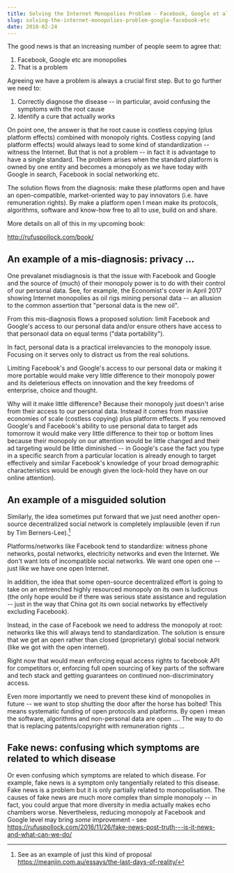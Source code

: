 ```yaml
---
title: Solving the Internet Monopolies Problem - Facebook, Google et al
slug: solving-the-internet-monopolies-problem-google-facebook-etc
date: 2018-02-24
---
```


The good news is that an increasing number of people seem to agree that:

1. Facebook, Google etc are monopolies
2. That is a problem

Agreeing we have a problem is always a crucial first step. But to go further we need to:

1. Correctly diagnose the disease -- in particular, avoid confusing the symptoms with the root cause
2. Identify a cure that actually works

On point one, the answer is that he root cause is costless copying (plus platform effects) combined with monopoly rights. Costless copying (and platform effects) would always lead to some kind of standardization -- witness the Internet. But that is not a problem -- in fact it is advantage to have a single standard. The problem arises when the standard platform is owned by one entity and becomes a monopoly as we have today with Google in search, Facebook in social networking etc.

The solution flows from the diagnosis: make these platforms open and have an open-compatible, market-oriented way to pay innovators (i.e. have remuneration rights). By make a platform open I mean make its protocols, algorithms, software and know-how free to all to use, build on and share.

More details on all of this in my upcoming book:

http://rufuspollock.com/book/

## An example of a mis-diagnosis: privacy ...

One prevalanet misdiagnosis is that the issue with Facebook and Google and the source of (much) of their monopoly power is to do with their control of our personal data. See, for example, the Economist's cover in April 2017 showing Internet monopolies as oil rigs mining personal data -- an allusion to the common assertion that "personal data is the new oil".

From this mis-diagnosis flows a proposed solution: limit Facebook and Google's access to our personal data and/or ensure others have access to that personaol data on equal terms ("data portability").

In fact, personal data is a practical irrelevancies to the monopoly issue. Focusing on it serves only to distract us from the real solutions.

Limiting Facebook's and Google's access to our personal data or making it more portable would make very little difference to their monopoly power and its deleterious effects on innovation and the key freedoms of enterprise, choice and thought.

Why will it make little difference? Because their monopoly just doesn't arise from their access to our personal data. Instead it comes from massive economies of scale (costless copying) plus platform effects. If you removed Google's and Facebook's ability to use personal data to target ads tomorrow it would make very little difference to their top or bottom lines because their monopoly on our attention would be little changed and their ad targeting would be little diminished -- in Google's case the fact you type in a specific search from a particular location is already enough to target effectively and similar Facebook's knowledge of your broad demographic characteristics would be enough given the lock-hold they have on our online attention).

## An example of a misguided solution

Similarly, the idea sometimes put forward that we just need another open-source decentralized social network is completely implausible (even if run by Tim Berners-Lee).[^2]

Platforms/networks like Facebook tend to standardize: witness phone networks, postal networks, electricity networks and even the Internet. We don't want lots of incompatible social networks. We want one open one -- just like we have one open Internet.

In addition, the idea that some open-source decentralized effort is going to take on an entrenched highly resourced monopoly on its own is ludicrous (the only hope would be if there was serious state assistance and regulation -- just in the way that China got its own social networks by effectively excluding Facebook).

Instead, in the case of Facebook we need to address the monopoly at root: networks like this will always tend to standardization. The solution is ensure that we get an open rather than closed (proprietary) global social network (like we got with the open internet).

Right now that would mean enforcing equal access rights to facebook API for competitors or, enforcing full open sourcing of key parts of the software and tech stack and getting guarantees on continued non-discriminatory access.

Even more importantly we need to prevent these kind of monopolies in future -- we want to stop shutting the door after the horse has bolted! This means systematic funding of open protocols and platforms. By open i mean the software, algorithms and non-personal data are open .... The way to do that is replacing patents/copyright with remuneration rights ...

## Fake news: confusing which symptoms are related to which disease

Or even confusing which symptoms are related to which disease. For example, fake news is a symptom only tangentially related to this disease. Fake news is a problem but it is only partially related to monopolisation. The causes of fake news are much more complex than simple monopoly -- in fact, you could argue that more diversity in media actually makes echo chambers worse. Nevertheless, reducing monopoly at Facebook and Google level may bring *some* improvement - see https://rufuspollock.com/2016/11/26/fake-news-post-truth---is-it-news-and-what-can-we-do/

[^2]: See as an example of just this kind of proposal https://meanjin.com.au/essays/the-last-days-of-reality/

